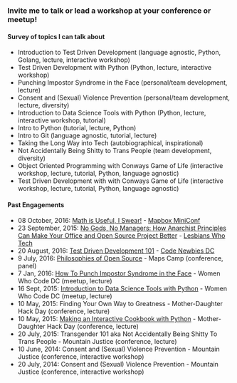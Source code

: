 ### Invite me to talk or lead a workshop at your conference or meetup!

#### Survey of topics I can talk about
- Introduction to Test Driven Development (language agnostic, Python, Golang, lecture, interactive workshop)
- Test Driven Development with Python (Python, lecture, interactive workshop)
- Punching Impostor Syndrome in the Face (personal/team development, lecture)
- Consent and (Sexual) Violence Prevention (personal/team development, lecture, diversity)
- Introduction to Data Science Tools with Python (Python, lecture, interactive workshop, tutorial)
- Intro to Python (tutorial, lecture, Python)
- Intro to Git (language agnostic, tutorial, lecture)
- Taking the Long Way into Tech (autobiographical, inspirational)
- Not Accidentally Being Shitty to Trans People (team development, diversity)
- Object Oriented Programming with Conways Game of Life (interactive workshop, lecture, tutorial, Python, language agnostic)
- Test Driven Development with with Conways Game of Life (interactive workshop, lecture, tutorial, Python, language agnostic)




#### Past Engagements
- 08 October, 2016: [Math is Useful, I Swear!](https://github.com/emmagras/presentations/blob/master/math-is-useful-i-swear.md) - [Mapbox MiniConf](https://miniconfmapbox.splashthat.com/)
- 23 September, 2015: [No Gods, No Managers: How Anarchist Principles Can Make Your Office and Open Source Project Better](https://www.dropbox.com/s/zup9p2kqy96mrnr/anarchy-in-the-office.pdf?dl=0) - [Lesbians Who Tech](http://lesbianswhotech.org/speakers/emma-grasmeder/)
- 20 August, 2016: [Test Driven Development 101](https://github.com/emmagras/presentations/blob/master/tdd101.md) - [Code Newbies DC](http://www.meetup.com/CodeNewbie-DC/events/232956866/)
- 9 July, 2016: [Philosophies of Open Source](http://mapscamp.io/#schedule) - Maps Camp (conference, panel)
- 7 Jan, 2016: [How To Punch Impostor Syndrome in the Face](https://youtu.be/Vgoh8Kv8r7U) - Women Who Code DC (meetup, lecture)
- 16 Sept, 2015: [Introduction to Data Science Tools with Python](https://github.com/emmagras/datascience-pres) - Women Who Code DC (meetup, lecture)
- 10 May, 2015: Finding Your Own Way to Greatness - Mother-Daughter Hack Day (conference, lecture)
- 10 May, 2015: [Making an Interactive Cookbook with Python](https://github.com/emmagras/recipe-recs/blob/master/recipe_recommender.py) - Mother-Daughter Hack Day (conference, lecture)
- 20 July, 2015: Transgender 101 aka Not Accidentally Being Shitty To Trans People - Mountain Justice (conference, lecture)
- 10 June, 2014: Consent and (Sexual) Violence Prevention - Mountain Justice (conference, interactive workshop)
- 20 July, 2014: Consent and (Sexual) Violence Prevention - Mountain Justice (conference, interactive workshop)

